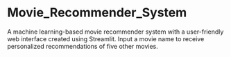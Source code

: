 # Movie_Recommender_System
A machine learning-based movie recommender system with a user-friendly web interface created using Streamlit. Input a movie name to receive personalized recommendations of five other movies.
